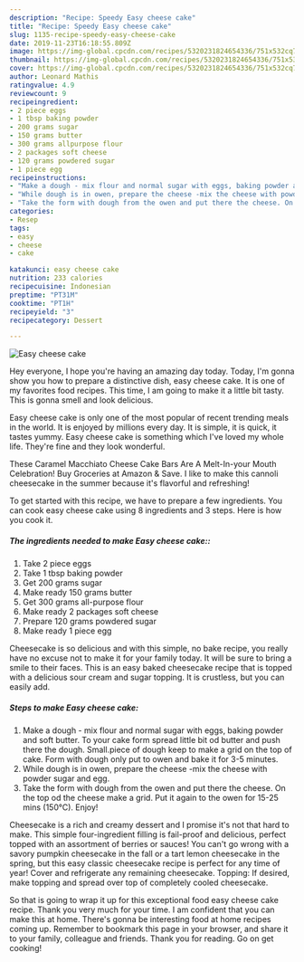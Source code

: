 ```yaml
---
description: "Recipe: Speedy Easy cheese cake"
title: "Recipe: Speedy Easy cheese cake"
slug: 1135-recipe-speedy-easy-cheese-cake
date: 2019-11-23T16:18:55.809Z
image: https://img-global.cpcdn.com/recipes/5320231824654336/751x532cq70/easy-cheese-cake-recipe-main-photo.jpg
thumbnail: https://img-global.cpcdn.com/recipes/5320231824654336/751x532cq70/easy-cheese-cake-recipe-main-photo.jpg
cover: https://img-global.cpcdn.com/recipes/5320231824654336/751x532cq70/easy-cheese-cake-recipe-main-photo.jpg
author: Leonard Mathis
ratingvalue: 4.9
reviewcount: 9
recipeingredient:
- 2 piece eggs
- 1 tbsp baking powder
- 200 grams sugar
- 150 grams butter
- 300 grams allpurpose flour
- 2 packages soft cheese
- 120 grams powdered sugar
- 1 piece egg
recipeinstructions:
- "Make a dough - mix flour and normal sugar with eggs, baking powder and soft butter. To your cake form spread little bit od butter and push there the dough. Small.piece of dough keep to make a grid on the top of cake. Form with dough only put to owen and bake it for 3-5 minutes."
- "While dough is in owen, prepare the cheese -mix the cheese with powder sugar and egg."
- "Take the form with dough from the owen and put there the cheese. On the top od the cheese make a grid. Put it again to the owen for 15-25 mins (150°C). Enjoy!"
categories:
- Resep
tags:
- easy
- cheese
- cake

katakunci: easy cheese cake
nutrition: 233 calories
recipecuisine: Indonesian
preptime: "PT31M"
cooktime: "PT1H"
recipeyield: "3"
recipecategory: Dessert

---
```



![Easy cheese cake](https://img-global.cpcdn.com/recipes/5320231824654336/751x532cq70/easy-cheese-cake-recipe-main-photo.jpg)

Hey everyone, I hope you're having an amazing day today. Today, I'm gonna show you how to prepare a distinctive dish, easy cheese cake. It is one of my favorites food recipes. This time, I am going to make it a little bit tasty. This is gonna smell and look delicious.

Easy cheese cake is only one of the most popular of recent trending meals in the world. It is enjoyed by millions every day. It is simple, it is quick, it tastes yummy. Easy cheese cake is something which I've loved my whole life. They're fine and they look wonderful.

These Caramel Macchiato Cheese Cake Bars Are A Melt-In-your Mouth Celebration! Buy Groceries at Amazon &amp; Save. I like to make this cannoli cheesecake in the summer because it&#39;s flavorful and refreshing!


To get started with this recipe, we have to prepare a few ingredients. You can cook easy cheese cake using 8 ingredients and 3 steps. Here is how you cook it.

##### The ingredients needed to make Easy cheese cake::

1. Take 2 piece eggs
1. Take 1 tbsp baking powder
1. Get 200 grams sugar
1. Make ready 150 grams butter
1. Get 300 grams all-purpose flour
1. Make ready 2 packages soft cheese
1. Prepare 120 grams powdered sugar
1. Make ready 1 piece egg


Cheesecake is so delicious and with this simple, no bake recipe, you really have no excuse not to make it for your family today. It will be sure to bring a smile to their faces. This is an easy baked cheesecake recipe that is topped with a delicious sour cream and sugar topping. It is crustless, but you can easily add. 

##### Steps to make Easy cheese cake:

1. Make a dough - mix flour and normal sugar with eggs, baking powder and soft butter. To your cake form spread little bit od butter and push there the dough. Small.piece of dough keep to make a grid on the top of cake. Form with dough only put to owen and bake it for 3-5 minutes.
1. While dough is in owen, prepare the cheese -mix the cheese with powder sugar and egg.
1. Take the form with dough from the owen and put there the cheese. On the top od the cheese make a grid. Put it again to the owen for 15-25 mins (150°C). Enjoy!


Cheesecake is a rich and creamy dessert and I promise it&#39;s not that hard to make. This simple four-ingredient filling is fail-proof and delicious, perfect topped with an assortment of berries or sauces! You can&#39;t go wrong with a savory pumpkin cheesecake in the fall or a tart lemon cheesecake in the spring, but this easy classic cheesecake recipe is perfect for any time of year! Cover and refrigerate any remaining cheesecake. Topping: If desired, make topping and spread over top of completely cooled cheesecake. 

So that is going to wrap it up for this exceptional food easy cheese cake recipe. Thank you very much for your time. I am confident that you can make this at home. There's gonna be interesting food at home recipes coming up. Remember to bookmark this page in your browser, and share it to your family, colleague and friends. Thank you for reading. Go on get cooking!

